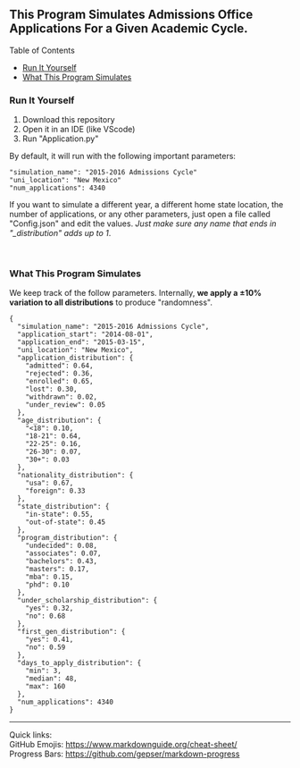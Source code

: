 This Program Simulates Admissions Office Applications For a Given Academic Cycle.
---

Table of Contents

* [Run It Yourself](#run-it-yourself)
* [What This Program Simulates](#what-this-program-simulates)


### Run It Yourself
1. Download this repository
2. Open it in an IDE (like VScode)
3. Run "Application.py"

By default, it will run with the following important parameters:
```
"simulation_name": "2015-2016 Admissions Cycle"
"uni_location": "New Mexico"
"num_applications": 4340
```

If you want to simulate a different year, a different home state location, the number 
of applications, or any other parameters, just open a file called "Config.json" and 
edit the values. <i>Just make sure any name that ends in "_distribution" adds up to 1</i>.


<br>

### What This Program Simulates
We keep track of the follow parameters. Internally, <strong>we apply a ±10% variation to all 
distributions</strong> to produce "randomness". 
```
{
  "simulation_name": "2015-2016 Admissions Cycle",
  "application_start": "2014-08-01",
  "application_end": "2015-03-15",
  "uni_location": "New Mexico",
  "application_distribution": {
    "admitted": 0.64,
    "rejected": 0.36,
    "enrolled": 0.65,
    "lost": 0.30,
    "withdrawn": 0.02,
    "under_review": 0.05
  },
  "age_distribution": {
    "<18": 0.10,
    "18-21": 0.64,
    "22-25": 0.16,
    "26-30": 0.07,
    "30+": 0.03
  },
  "nationality_distribution": {
    "usa": 0.67,
    "foreign": 0.33
  },
  "state_distribution": {
    "in-state": 0.55,
    "out-of-state": 0.45
  },
  "program_distribution": {
    "undecided": 0.08,
    "associates": 0.07,
    "bachelors": 0.43,
    "masters": 0.17,
    "mba": 0.15,
    "phd": 0.10
  },
  "under_scholarship_distribution": {
    "yes": 0.32,
    "no": 0.68
  },
  "first_gen_distribution": {
    "yes": 0.41,
    "no": 0.59
  },
  "days_to_apply_distribution": {
    "min": 3,
    "median": 48,
    "max": 160
  },
  "num_applications": 4340
}
```

---
Quick links:
<br>GitHub Emojis: https://www.markdownguide.org/cheat-sheet/
<br>Progress Bars: https://github.com/gepser/markdown-progress
